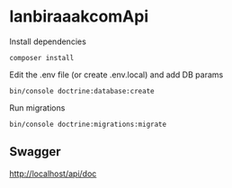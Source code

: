 # lanbiraaakcomApi

Install dependencies

`composer install`

Edit the .env file (or create .env.local) and add DB params

`bin/console doctrine:database:create`

Run migrations

`bin/console doctrine:migrations:migrate`

## Swagger

[http://localhost/api/doc](http://localhost/api/doc)
